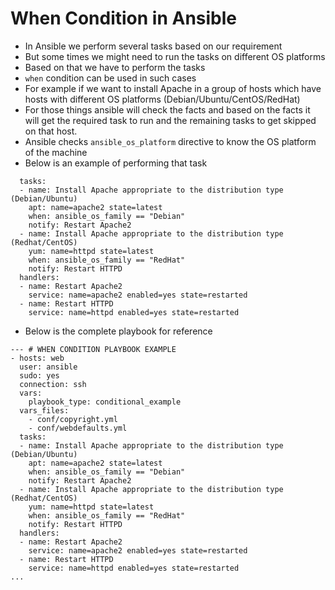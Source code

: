 # When Condition in Ansible

- In Ansible we perform several tasks based on our requirement
- But some times we might need to run the tasks on different OS platforms
- Based on that we have to perform the tasks
- `when` condition can be used in such cases
- For example if we want to install Apache in a group of hosts which have hosts with different OS platforms (Debian/Ubuntu/CentOS/RedHat)
- For those things ansible will check the facts and based on the facts it will get the required task to run and the remaining tasks to get skipped on that host.
- Ansible checks `ansible_os_platform` directive to know the OS platform of the machine
- Below is an example of performing that task

```
  tasks:
  - name: Install Apache appropriate to the distribution type (Debian/Ubuntu)
    apt: name=apache2 state=latest
    when: ansible_os_family == "Debian"
    notify: Restart Apache2
  - name: Install Apache appropriate to the distribution type (Redhat/CentOS)
    yum: name=httpd state=latest
    when: ansible_os_family == "RedHat"
    notify: Restart HTTPD
  handlers:
  - name: Restart Apache2
    service: name=apache2 enabled=yes state=restarted
  - name: Restart HTTPD
    service: name=httpd enabled=yes state=restarted
```

- Below is the complete playbook for reference

```
--- # WHEN CONDITION PLAYBOOK EXAMPLE
- hosts: web
  user: ansible
  sudo: yes
  connection: ssh
  vars:
    playbook_type: conditional_example
  vars_files:
    - conf/copyright.yml
    - conf/webdefaults.yml
  tasks:
  - name: Install Apache appropriate to the distribution type (Debian/Ubuntu)
    apt: name=apache2 state=latest
    when: ansible_os_family == "Debian"
    notify: Restart Apache2
  - name: Install Apache appropriate to the distribution type (Redhat/CentOS)
    yum: name=httpd state=latest
    when: ansible_os_family == "RedHat"
    notify: Restart HTTPD
  handlers:
  - name: Restart Apache2
    service: name=apache2 enabled=yes state=restarted
  - name: Restart HTTPD
    service: name=httpd enabled=yes state=restarted
...
```
